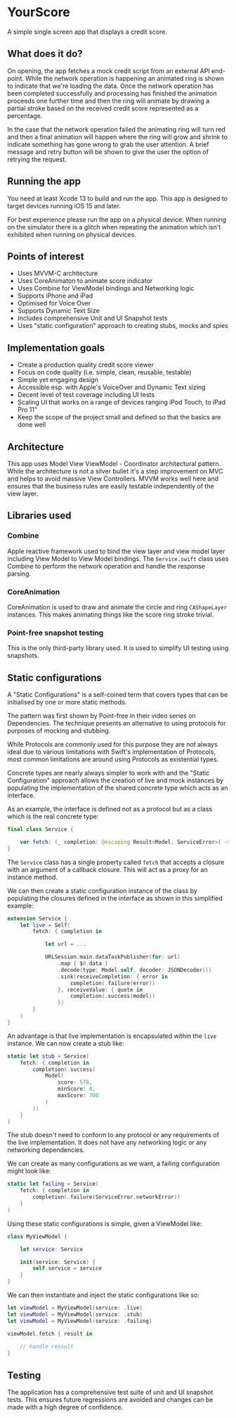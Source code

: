 # YourScore

A simple single screen app that displays a credit score. 

## What does it do?

On opening, the app fetches a mock credit script from an external API end-point. While the network operation is happening an animated ring is shown to indicate that we're loading the data. Once the network operation has been completed successfully and processing has finished the animation proceeds one further time and then the ring will animate by drawing a partial stroke based on the received credit score represented as a percentage.

In the case that the network operation failed the animating ring will turn red and then a final animation will happen where the ring will grow and shrink to indicate something has gone wrong to grab the user attention. A brief message and retry button will be shown to give the user the option of retrying the request.

## Running the app

You need at least Xcode 13 to build and run the app. This app is designed to target devices running iOS 15 and later.

For best experience please run the app on a physical device. When running on the simulator there is a glitch when repeating the animation which isn't exhibited when running on physical devices.

## Points of interest

- Uses MVVM-C architecture
- Uses CoreAnimaton to animate score indicator
- Uses Combine for ViewModel bindings and Networking logic
- Supports iPhone and iPad
- Optimised for Voice Over
- Supports Dynamic Text Size
- Includes comprehensive Unit and UI Snapshot tests
- Uses "static configuration" approach to creating stubs, mocks and spies

## Implementation goals

- Create a production quality credit score viewer
- Focus on code quality (i.e. simple, clean, reusable, testable)
- Simple yet engaging design
- Accessible esp. with Apple's VoiceOver and Dynamic Text sizing
- Decent level of test coverage including UI tests
- Scaling UI that works on a range of devices ranging iPod Touch, to iPad Pro 11"
- Keep the scope of the project small and defined so that the basics are done well

## Architecture

This app uses Model View ViewModel - Coordinator architectural pattern. While the architecture is not a silver bullet it's a step improvement on MVC and helps to avoid massive View Controllers. MVVM works well here and ensures that the business rules are easily testable independently of the view layer.

## Libraries used

### Combine

Apple reactive framework used to bind the view layer and view model layer including View Model to View Model bindings. The `Service.swift` class uses Combine to perform the network operation and handle the response parsing.

### CoreAnimation

CoreAnimation is used to draw and animate the circle and ring `CAShapeLayer` instances. This makes animating things like the score ring stroke trivial.

### Point-free snapshot testing

This is the only third-party library used. It is used to simplify UI testing using snapshots. 

## Static configurations

A "Static Configurations" is a self-coined term that covers types that can be initialised by one or more static methods.

The pattern was first shown by Point-free in their video series on Dependencies. The technique presents an alternative to using protocols for purposes of mocking and stubbing. 

While Protocols are commonly used for this purpose they are not always ideal due to various limitations with Swift's implementation of Protocols, most common limitations are around using Protocols as existential types. 

Concrete types are nearly always simpler to work with and the "Static Configuration" approach allows the creation of live and mock instances by populating the implementation of the shared concrete type which acts as an interface.

As an example, the interface is defined not as a protocol but as a class which is the real concrete type:

```swift
final class Service {

    var fetch: (_ completion: @escaping Result<Model, ServiceError>) -> Void) -> Void
}
```

The `Service` class has a single property called `fetch` that accepts a closure with an argument of a callback closure. This will act as a proxy for an instance method.

We can then create a static configuration instance of the class by populating the closures defined in the interface as shown in this simplified example:

```swift
extension Service {
    let live = Self(
        fetch: { completion in

            let url = ...

            URLSession.main.dataTaskPublisher(for: url)
                .map { $0.data }
                .decode(type: Model.self, decoder: JSONDecoder())
                .sink(receiveCompletion: { error in
                    completion(.failure(error))
                }, receiveValue: { quote in
                    completion(.success(model))
                })
        }
    )
}
```

An advantage is that live implementation is encapsulated within the `live` instance. We can now create a stub like:

```swift
static let stub = Service(
    fetch: { completion in
        completion(.success(
            Model(
                score: 578,
                minScore: 0,
                maxScore: 700
            )
        ))
    }
)
```

The stub doesn't need to conform to any protocol or any requirements of the live implementation. It does not have any networking logic or any networking dependencies.

We can create as many configurations as we want, a failing configuration might look like:

```swift
static let failing = Service(
    fetch: { completion in
        completion(.failure(ServiceError.networkError))
    }
)
```

Using these static configurations is simple, given a ViewModel like:

```swift
class MyViewModel {

    let service: Service

    init(service: Service) {
        self.service = service
    }
}
```

We can then instantiate and inject the static configurations like so:

```swift
let viewModel = MyViewModel(service: .live)
let viewModel = MyViewModel(service: .stub)
let viewModel = MyViewModel(service: .failing)

viewModel.fetch { result in
	
	// handle ressult
}
```

## Testing

The application has a comprehensive test suite of unit and UI snapshot tests. This ensures future regressions are avoided and changes can be made with a high degree of confidence.
